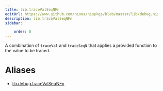 ```yaml
---
title: lib.traceValSeqNFn
editUrl: https://www.github.com/nixos/nixpkgs/blob/master/lib/debug.nix#L184C5
description: lib.traceValSeqNFn
sidebar:

    order: 8
---
```


A combination of `traceVal` and `traceSeqN` that applies a
provided function to the value to be traced.


# Aliases

- [lib.debug.traceValSeqNFn](./reference/lib/debug/lib-debug-traceValSeqNFn)



